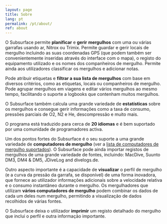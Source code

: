 ```yaml
---
layout: page
title: Sobre
lang: pt
permalink: /pt/about/
ref: about
---
```

O Subsurface permite **planificar** e **gerir** **mergulhos** com uma ou várias garrafas usando ar, Nitrox ou Trimix. Permite guardar e gerir locais de mergulho incluindo as suas coordenadas GPS (que podem também ser convenientemente inseridas através do interface com o mapa), o registo do equipamento utilizado e os nomes dos companheiros de mergulho. Permite ainda aos utilizadores classificar os mergulhos e adicionar notas.

Pode atribuir etiquetas e **filtrar a sua lista de mergulhos** com base em diversos critérios, como as etiquetas, locais ou companheiros de mergulho. Pode agrupar mergulhos em viagens e editar vários mergulhos ao mesmo tempo, facilitando o suporte a logbooks que contenham muitos mergulhos.

O Subsurface também calcula uma grande variedade de **estatísticas** sobre os mergulhos e consegue gerir informações como a taxa de consumo, pressões parciais de O2, N2 e He, descompressão e muito mais.

O programa está traduzido para cerca de **20 idiomas** e é bem suportado por uma comunidade de programadores activa.

Um dos pontos fortes do Subsurface é o seu suporte a uma grande variedade de **computadores de mergulho** (ver a [lista de computadores de mergulho suportados](https://subsurface-divelog.org/documentation/supported-dive-computers/)). O Subsurface pode ainda importar registos de mergulhos de uma grande variedade de fontes, incluindo: MacDive, Suunto DM3, DM4 & DM5, JDiveLog and divelogs.de.

Outro aspecto importante é a capacidade de **visualizar** o perfil de mergulho (e a curva da pressão da garrafa, se disponível) de uma forma inovadora, que fornece ao utilizador informações adicionais sobre a velocidade relativa e o consumo instantâneo durante o mergulho. Os mergulhadores que utilizam **vários computadores de mergulho** podem combinar os dados de cada um deles num mergulho, permitindo a visualização de dados recolhidos de várias fontes.

O Subsurface deixa o utilizador **imprimir** um registo detalhado do mergulho que inclui o perfil e outra informação importante.
